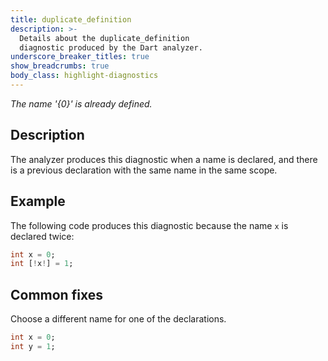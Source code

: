 ```yaml
---
title: duplicate_definition
description: >-
  Details about the duplicate_definition
  diagnostic produced by the Dart analyzer.
underscore_breaker_titles: true
show_breadcrumbs: true
body_class: highlight-diagnostics
---
```


_The name '{0}' is already defined._

## Description

The analyzer produces this diagnostic when a name is declared, and there is
a previous declaration with the same name in the same scope.

## Example

The following code produces this diagnostic because the name `x` is
declared twice:

```dart
int x = 0;
int [!x!] = 1;
```

## Common fixes

Choose a different name for one of the declarations.

```dart
int x = 0;
int y = 1;
```

